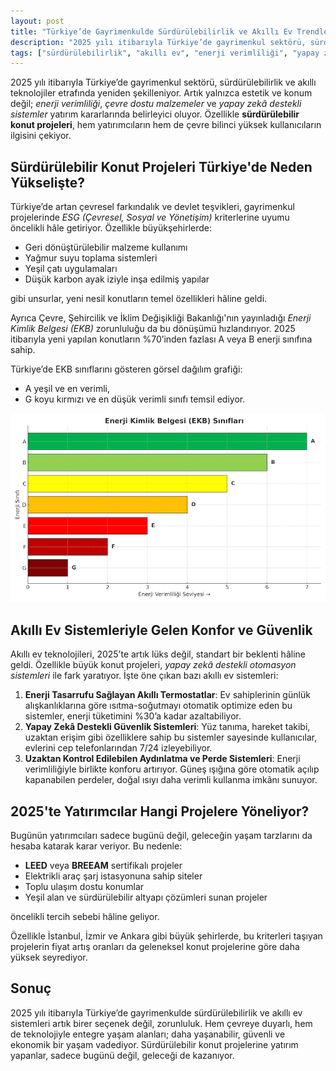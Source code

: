 ```yaml
---
layout: post
title: "Türkiye’de Gayrimenkulde Sürdürülebilirlik ve Akıllı Ev Trendleri (2025)"
description: "2025 yılı itibarıyla Türkiye’de gayrimenkul sektörü, sürdürülebilirlik ve akıllı teknolojiler etrafında yeniden şekilleniyor."
tags: ["sürdürülebilirlik", "akıllı ev", "enerji verimliliği", "yapay zekâ"]
---
```


2025 yılı itibarıyla Türkiye’de gayrimenkul sektörü, sürdürülebilirlik ve akıllı teknolojiler etrafında yeniden şekilleniyor. Artık yalnızca estetik ve konum değil; *enerji verimliliği*, *çevre dostu malzemeler* ve *yapay zekâ destekli sistemler* yatırım kararlarında belirleyici oluyor. Özellikle **sürdürülebilir konut projeleri**, hem yatırımcıların hem de çevre bilinci yüksek kullanıcıların ilgisini çekiyor.

## Sürdürülebilir Konut Projeleri Türkiye'de Neden Yükselişte?

Türkiye’de artan çevresel farkındalık ve devlet teşvikleri, gayrimenkul projelerinde *ESG (Çevresel, Sosyal ve Yönetişim)* kriterlerine uyumu öncelikli hâle getiriyor. Özellikle büyükşehirlerde:

- Geri dönüştürülebilir malzeme kullanımı
- Yağmur suyu toplama sistemleri
- Yeşil çatı uygulamaları
- Düşük karbon ayak iziyle inşa edilmiş yapılar

gibi unsurlar, yeni nesil konutların temel özellikleri hâline geldi.

Ayrıca Çevre, Şehircilik ve İklim Değişikliği Bakanlığı'nın yayınladığı *Enerji Kimlik Belgesi (EKB)* zorunluluğu da bu dönüşümü hızlandırıyor. 2025 itibarıyla yeni yapılan konutların %70’inden fazlası A veya B enerji sınıfına sahip.

Türkiye’de EKB sınıflarını gösteren görsel dağılım grafiği:

- A yeşil ve en verimli,
- G koyu kırmızı ve en düşük verimli sınıfı temsil ediyor.

<img src="/images/2025/08/ekb_siniflari.png" alt="Türkiye’de EKB sınıfları" class="img-fluid">

## Akıllı Ev Sistemleriyle Gelen Konfor ve Güvenlik

Akıllı ev teknolojileri, 2025’te artık lüks değil, standart bir beklenti hâline geldi. Özellikle büyük konut projeleri, *yapay zekâ destekli otomasyon sistemleri* ile fark yaratıyor. İşte öne çıkan bazı akıllı ev sistemleri:

1. **Enerji Tasarrufu Sağlayan Akıllı Termostatlar**: Ev sahiplerinin günlük alışkanlıklarına göre ısıtma-soğutmayı otomatik optimize eden bu sistemler, enerji tüketimini %30’a kadar azaltabiliyor.
2. **Yapay Zekâ Destekli Güvenlik Sistemleri**: Yüz tanıma, hareket takibi, uzaktan erişim gibi özelliklere sahip bu sistemler sayesinde kullanıcılar, evlerini cep telefonlarından 7/24 izleyebiliyor.
3. **Uzaktan Kontrol Edilebilen Aydınlatma ve Perde Sistemleri**: Enerji verimliliğiyle birlikte konforu artırıyor. Güneş ışığına göre otomatik açılıp kapanabilen perdeler, doğal ısıyı daha verimli kullanma imkânı sunuyor.

## 2025'te Yatırımcılar Hangi Projelere Yöneliyor?

Bugünün yatırımcıları sadece bugünü değil, geleceğin yaşam tarzlarını da hesaba katarak karar veriyor. Bu nedenle:

- **LEED** veya **BREEAM** sertifikalı projeler
- Elektrikli araç şarj istasyonuna sahip siteler
- Toplu ulaşım dostu konumlar
- Yeşil alan ve sürdürülebilir altyapı çözümleri sunan projeler

öncelikli tercih sebebi hâline geliyor.

Özellikle İstanbul, İzmir ve Ankara gibi büyük şehirlerde, bu kriterleri taşıyan projelerin fiyat artış oranları da geleneksel konut projelerine göre daha yüksek seyrediyor.

## Sonuç

2025 yılı itibarıyla Türkiye’de gayrimenkulde sürdürülebilirlik ve akıllı ev sistemleri artık birer seçenek değil, zorunluluk. Hem çevreye duyarlı, hem de teknolojiyle entegre yaşam alanları; daha yaşanabilir, güvenli ve ekonomik bir yaşam vadediyor. Sürdürülebilir konut projelerine yatırım yapanlar, sadece bugünü değil, geleceği de kazanıyor.